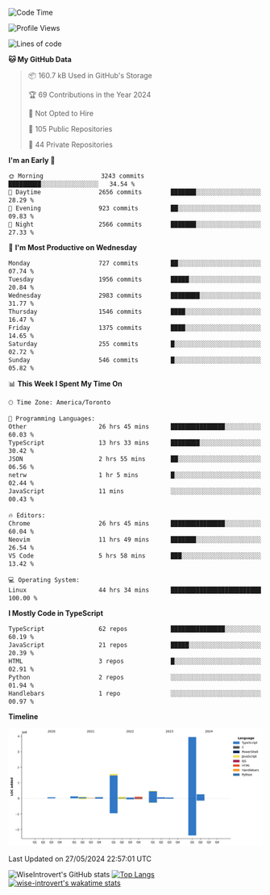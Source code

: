 <!--START_SECTION:waka-->
![Code Time](http://img.shields.io/badge/Code%20Time-1%2C630%20hrs%2032%20mins-blue)

![Profile Views](http://img.shields.io/badge/Profile%20Views-40-blue)

![Lines of code](https://img.shields.io/badge/From%20Hello%20World%20I%27ve%20Written-7.0%20million%20lines%20of%20code-blue)

**🐱 My GitHub Data** 

> 📦 160.7 kB Used in GitHub's Storage 
 > 
> 🏆 69 Contributions in the Year 2024
 > 
> 🚫 Not Opted to Hire
 > 
> 📜 105 Public Repositories 
 > 
> 🔑 44 Private Repositories 
 > 
**I'm an Early 🐤** 

```text
🌞 Morning                3243 commits        █████████░░░░░░░░░░░░░░░░   34.54 % 
🌆 Daytime                2656 commits        ███████░░░░░░░░░░░░░░░░░░   28.29 % 
🌃 Evening                923 commits         ██░░░░░░░░░░░░░░░░░░░░░░░   09.83 % 
🌙 Night                  2566 commits        ███████░░░░░░░░░░░░░░░░░░   27.33 % 
```
📅 **I'm Most Productive on Wednesday** 

```text
Monday                   727 commits         ██░░░░░░░░░░░░░░░░░░░░░░░   07.74 % 
Tuesday                  1956 commits        █████░░░░░░░░░░░░░░░░░░░░   20.84 % 
Wednesday                2983 commits        ████████░░░░░░░░░░░░░░░░░   31.77 % 
Thursday                 1546 commits        ████░░░░░░░░░░░░░░░░░░░░░   16.47 % 
Friday                   1375 commits        ████░░░░░░░░░░░░░░░░░░░░░   14.65 % 
Saturday                 255 commits         █░░░░░░░░░░░░░░░░░░░░░░░░   02.72 % 
Sunday                   546 commits         █░░░░░░░░░░░░░░░░░░░░░░░░   05.82 % 
```


📊 **This Week I Spent My Time On** 

```text
🕑︎ Time Zone: America/Toronto

💬 Programming Languages: 
Other                    26 hrs 45 mins      ███████████████░░░░░░░░░░   60.03 % 
TypeScript               13 hrs 33 mins      ████████░░░░░░░░░░░░░░░░░   30.42 % 
JSON                     2 hrs 55 mins       ██░░░░░░░░░░░░░░░░░░░░░░░   06.56 % 
netrw                    1 hr 5 mins         █░░░░░░░░░░░░░░░░░░░░░░░░   02.44 % 
JavaScript               11 mins             ░░░░░░░░░░░░░░░░░░░░░░░░░   00.43 % 

🔥 Editors: 
Chrome                   26 hrs 45 mins      ███████████████░░░░░░░░░░   60.04 % 
Neovim                   11 hrs 49 mins      ███████░░░░░░░░░░░░░░░░░░   26.54 % 
VS Code                  5 hrs 58 mins       ███░░░░░░░░░░░░░░░░░░░░░░   13.42 % 

💻 Operating System: 
Linux                    44 hrs 34 mins      █████████████████████████   100.00 % 
```

**I Mostly Code in TypeScript** 

```text
TypeScript               62 repos            ███████████████░░░░░░░░░░   60.19 % 
JavaScript               21 repos            █████░░░░░░░░░░░░░░░░░░░░   20.39 % 
HTML                     3 repos             █░░░░░░░░░░░░░░░░░░░░░░░░   02.91 % 
Python                   2 repos             ░░░░░░░░░░░░░░░░░░░░░░░░░   01.94 % 
Handlebars               1 repo              ░░░░░░░░░░░░░░░░░░░░░░░░░   00.97 % 
```



**Timeline**

![Lines of Code chart](https://raw.githubusercontent.com/wise-introvert/wise-introvert/master/assets/bar_graph.png)


 Last Updated on 27/05/2024 22:57:01 UTC
<!--END_SECTION:waka-->

![WiseIntrovert's GitHub stats](https://github-readme-stats.vercel.app/api?username=wise-introvert&count_private=true&show_icons=true)
[![Top Langs](https://github-readme-stats.vercel.app/api/top-langs/?username=wise-introvert&langs_count=10)](https://github.com/anuraghazra/github-readme-stats)
[![wise-introvert's wakatime stats](https://github-readme-stats.vercel.app/api/wakatime?username=wiseintrovert)](https://github.com/anuraghazra/github-readme-stats)
